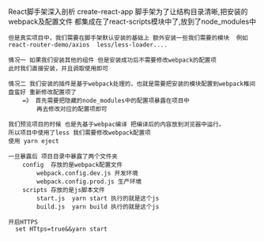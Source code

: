 React脚手架深入剖析
    create-react-app 脚手架为了让结构目录清晰,把安装的webpack及配置文件
    都集成在了react-scripts模块中了,放到了node_modules中

    但是真实项目中，我们需要在脚手架默认安装的基础上 额外安装一些我们需要的模块  例如 react-router-demo/axios  less/less-loader....

    情况一 如果我们安装其他的组件 但是安装成功后不需要修改webpack的配置项
    此时我们直接安装，并且调取使用即可

    情况二 我们安装的插件是基于webpack处理的，也就是需要把安装的模块配置到webpack椎间盘蛮好 重新修改配置项了
        =》 首先需要把隐藏的node_modules中的配置项暴露在项目中
            再去修改对应的配置项即可

    我们预览项目的时候 也是先基于webpac编译 把编译后的内容放到浏览器中运行。
    所以项目中使用了less 我们需要修改webpack配置项
    使用 yarn eject
    
    一旦暴露后 项目目录中暴露了两个文件夹
        config  存放的是webpack配置文件
            webpack.config.dev.js 开发环境
            webpack.config.prod.js 生产环境
        scripts 存放的是js脚本文件
            start.js  yarn start 执行的就是这个js
            build.js  yarn build 执行的就是这个js

    开启HTTPS
      set HTtps=true&&yarn start

    